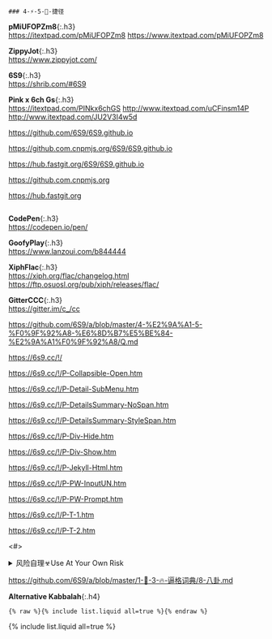 ```note
### 4-⚡-5-💨-捷径
```
**pMiUFOPZm8**{:.h3}<br>
<https://itextpad.com/pMiUFOPZm8>
<https://www.itextpad.com/pMiUFOPZm8>

**ZippyJot**{:.h3}<br>
<https://www.zippyjot.com/>

**6S9**{:.h3}<br>
<https://shrib.com/#6S9>

**Pink x 6ch Gs**{:.h3}<br>
<https://itextpad.com/PINkx6chGS>
<http://www.itextpad.com/uCFinsm14P>
<http://www.itextpad.com/JU2V3I4w5d>

<https://github.com/6S9/6S9.github.io>

<https://github.com.cnpmjs.org/6S9/6S9.github.io>

<https://hub.fastgit.org/6S9/6S9.github.io>

<https://github.com.cnpmjs.org>

<https://hub.fastgit.org>

```tip
```

**CodePen**{:.h3}<br>
<https://codepen.io/pen/>

**GoofyPlay**{:.h3}<br>
<https://www.lanzoui.com/b844444>

**XiphFlac**{:.h3}<br>
<https://xiph.org/flac/changelog.html>
<https://ftp.osuosl.org/pub/xiph/releases/flac/>

**GitterCCC**{:.h3}<br>
<https://gitter.im/c_/cc>

<https://github.com/6S9/a/blob/master/4-%E2%9A%A1-5-%F0%9F%92%A8-%E6%8D%B7%E5%BE%84-%E2%9A%A1%F0%9F%92%A8/Q.md>

<https://6s9.cc/!/>

<https://6s9.cc/!/P-Collapsible-Open.htm>

<https://6s9.cc/!/P-Detail-SubMenu.htm>

<https://6s9.cc/!/P-DetailsSummary-NoSpan.htm>

<https://6s9.cc/!/P-DetailsSummary-StyleSpan.htm>

<https://6s9.cc/!/P-Div-Hide.htm>

<https://6s9.cc/!/P-Div-Show.htm>

<https://6s9.cc/!/P-Jekyll-Html.htm>

<https://6s9.cc/!/P-PW-InputUN.htm>

<https://6s9.cc/!/P-PW-Prompt.htm>

<https://6s9.cc/!/P-T-1.htm>

<https://6s9.cc/!/P-T-2.htm>

<#>

<details>
	<summary>风险自理☣Use At Your Own Risk</summary>

517a
<a href="https://github.com/Alvin9999/new-pac/wiki/ss免费账号">A9</a>

</details>

<https://github.com/6S9/a/blob/master/1-🌈-3-🔥-逼格词典/8-八卦.md>

**Alternative Kabbalah**{:.h4}<br>

```
{% raw %}{% include list.liquid all=true %}{% endraw %}
```

{% include list.liquid all=true %}
